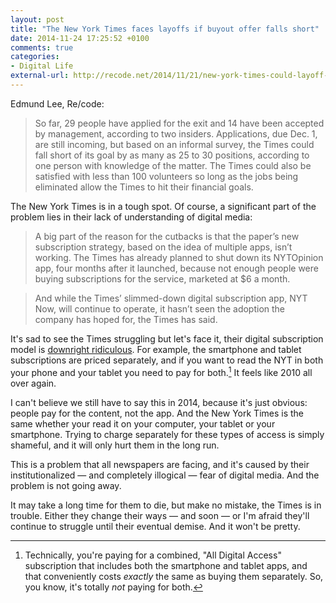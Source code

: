 ```yaml
---
layout: post
title: "The New York Times faces layoffs if buyout offer falls short"
date: 2014-11-24 17:25:52 +0100
comments: true
categories: 
- Digital Life
external-url: http://recode.net/2014/11/21/new-york-times-could-layoff-as-many-as-two-dozen-newsroom-staff/
---
```


Edmund Lee, Re/code:

> So far, 29 people have applied for the exit and 14 have been accepted by management, according to two insiders. Applications, due Dec. 1, are still incoming, but based on an informal survey, the Times could fall short of its goal by as many as 25 to 30 positions, according to one person with knowledge of the matter. The Times could also be satisfied with less than 100 volunteers so long as the jobs being eliminated allow the Times to hit their financial goals.

The New York Times is in a tough spot. Of course, a significant part of the problem lies in their lack of understanding of digital media:

> A big part of the reason for the cutbacks is that the paper’s new subscription strategy, based on the idea of multiple apps, isn’t working. The Times has already planned to shut down its NYTOpinion app, four months after it launched, because not enough people were buying subscriptions for the service, marketed at $6 a month.

> And while the Times’ slimmed-down digital subscription app, NYT Now, will continue to operate, it hasn’t seen the adoption the company has hoped for, the Times has said.

It's sad to see the Times struggling but let's face it, their digital subscription model is [downright ridiculous](http://www.nytimes.com/subscriptions/Multiproduct/lp3LWL6.html). For example, the smartphone and tablet subscriptions are priced separately, and if you want to read the NYT in both your phone and your tablet you need to pay for both.[^NYT1] It feels like 2010 all over again.

[^NYT1]: Technically, you're paying for a combined, "All Digital Access" subscription that includes both the smartphone and tablet apps, and that conveniently costs _exactly_ the same as buying them separately. So, you know, it's totally _not_ paying for both. 

I can't believe we still have to say this in 2014, because it's just obvious: people pay for the content, not the app. And the New York Times is the same whether your read it on your computer, your tablet or your smartphone. Trying to charge separately for these types of access is simply shameful, and it will only hurt them in the long run.

This is a problem that all newspapers are facing, and it's caused by their institutionalized — and completely illogical — fear of digital media. And the problem is not going away.

It may take a long time for them to die, but make no mistake, the Times is in trouble. Either they change their ways — and soon — or I'm afraid they'll continue to struggle until their eventual demise. And it won't be pretty.